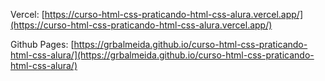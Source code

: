 Vercel: [https://curso-html-css-praticando-html-css-alura.vercel.app/](https://curso-html-css-praticando-html-css-alura.vercel.app/)

Github Pages: [https://grbalmeida.github.io/curso-html-css-praticando-html-css-alura/](https://grbalmeida.github.io/curso-html-css-praticando-html-css-alura/)
